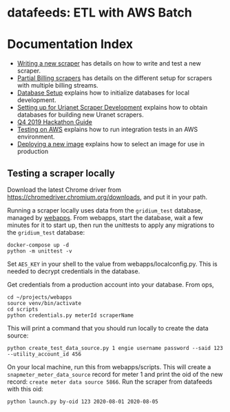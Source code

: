 # datafeeds: ETL with AWS Batch



# Documentation Index
- [Writing a new scraper](docs/scraper_setup.md) has details on how to write and test a new scraper.
- [Partial Billing scrapers](docs/partial_billing_scrapers.md) has details on the different setup for scrapers with multiple billing streams.
- [Database Setup](docs/database_setup.md) explains how to initialize databases for local development.
- [Setting up for Urjanet Scraper Development](docs/urjanet_setup.md) explains how to obtain databases for
    building new Uranet scrapers. 
- [Q4 2019 Hackathon Guide](docs/hackathon_steps.md)
- [Testing on AWS](docs/testing_on_aws.md) explains how to run integration tests in an AWS environment.
- [Deploying a new image](docs/deploy.md) explains how to select an image for use in production

## Testing a scraper locally

Download the latest Chrome driver from https://chromedriver.chromium.org/downloads, and put it in your path.

Running a scraper locally uses data from the `gridium_test` database, managed by
[webapps](https://github.com/gridium/webapps). From webapps, start the database, wait a few minutes for it to start up, then run the unittests to apply any migrations to the `gridium_test` database:

```
docker-compose up -d
python -m unittest -v
```

Set `AES_KEY` in your shell to the value from webapps/localconfig.py. This is needed to decrypt credentials in the database.

Get credentials from a production account into your database. From ops,

```
cd ~/projects/webapps
source venv/bin/activate
cd scripts
python credentials.py meterId scraperName
```

This will print a command that you should run locally to create the data source:

```
python create_test_data_source.py 1 engie username password --said 123 --utility_account_id 456
```

On your local machine, run this from webapps/scripts. This will create a `snapmeter_meter_data_source` record for meter 1 and print the oid of the new record: `create meter data source 5866`. Run the scraper from datafeeds with this oid:

```
python launch.py by-oid 123 2020-08-01 2020-08-05
```
